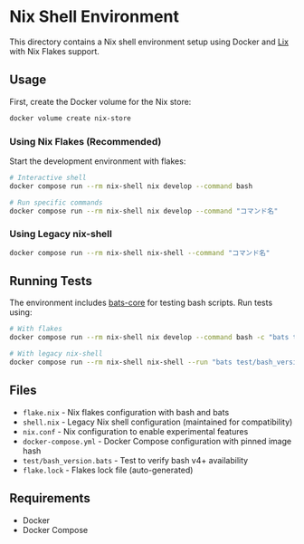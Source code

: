 # Nix Shell Environment

This directory contains a Nix shell environment setup using Docker and [Lix](https://lix.systems/) with Nix Flakes support.

## Usage

First, create the Docker volume for the Nix store:

```bash
docker volume create nix-store
```

### Using Nix Flakes (Recommended)

Start the development environment with flakes:

```bash
# Interactive shell
docker compose run --rm nix-shell nix develop --command bash

# Run specific commands
docker compose run --rm nix-shell nix develop --command "コマンド名"
```

### Using Legacy nix-shell

```bash
docker compose run --rm nix-shell nix-shell --command "コマンド名"
```

## Running Tests

The environment includes [bats-core](https://github.com/bats-core/bats-core) for testing bash scripts. Run tests using:

```bash
# With flakes
docker compose run --rm nix-shell nix develop --command bash -c "bats test/bash_version.bats"

# With legacy nix-shell
docker compose run --rm nix-shell nix-shell --run "bats test/bash_version.bats"
```

## Files

- `flake.nix` - Nix flakes configuration with bash and bats
- `shell.nix` - Legacy Nix shell configuration (maintained for compatibility)
- `nix.conf` - Nix configuration to enable experimental features
- `docker-compose.yml` - Docker Compose configuration with pinned image hash
- `test/bash_version.bats` - Test to verify bash v4+ availability
- `flake.lock` - Flakes lock file (auto-generated)

## Requirements

- Docker
- Docker Compose